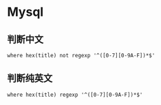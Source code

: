 # Mysql

## 判断中文

`where hex(title) not regexp '^([0-7][0-9A-F])*$'`

## 判断纯英文

`where hex(title) regexp '^([0-7][0-9A-F])*$'`